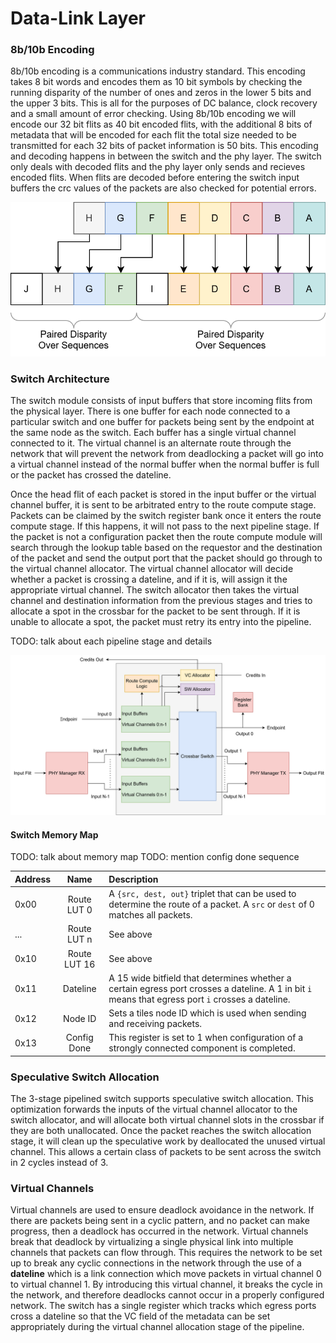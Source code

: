 # Data-Link Layer

### 8b/10b Encoding

8b/10b encoding is a communications industry standard. This encoding takes 8 bit words and 
encodes them as 10 bit symbols by checking the running disparity of the number of ones and 
zeros in the lower 5 bits and the upper 3 bits. This is all for the purposes of DC balance, 
clock recovery and a small amount of error checking. Using 8b/10b encoding we will encode 
our 32 bit flits as 40 bit encoded flits, with the additional 8 bits of metadata that will 
be encoded for each flit the total size needed to be transmitted for each 32 bits of packet 
information is 50 bits. This encoding and decoding happens in between the switch and the 
phy layer. The switch only deals with decoded flits and the phy layer only sends and 
recieves encoded flits. When flits are decoded before entering the switch input buffers the
crc values of the packets are also checked for potential errors.

![General Format](images/8b10b.svg)

### Switch Architecture

The switch module consists of input buffers that store incoming flits from the
physical layer. There is one buffer for each node connected to a particular
switch and one buffer for packets being sent by the endpoint at the same node
as the switch. Each buffer has a single virtual channel connected to it. The
virtual channel is an alternate route through the network that will prevent the
network from deadlocking a packet will go into a virtual channel instead of the
normal buffer when the normal buffer is full or the packet has crossed the
dateline. 

Once the head flit of each packet is stored in the input buffer or the virtual
channel buffer, it is sent to be arbitrated entry to the route compute stage.
Packets can be claimed by the switch register bank once it enters the route
compute stage. If this happens, it will not pass to the next pipeline stage. If
the packet is not a configuration packet then the route compute module will
search through the lookup table based on the requestor and the destination of
the packet and send the output port that the packet should go through to the
virtual channel allocator. The virtual channel allocator will decide whether
a packet is crossing a dateline, and if it is, will assign it the appropriate
virtual channel. The switch allocator then takes the virtual channel and
destination information from the previous stages and tries to allocate a spot
in the crossbar for the packet to be sent through. If it is unable to allocate
a spot, the packet must retry its entry into the pipeline.

TODO: talk about each pipeline stage and details

![Switch Architecture](images/switch_new.svg)

#### Switch Memory Map

TODO: talk about memory map
TODO: mention config done sequence

| Address            |     Name      |  Description                                                                                                                                       |
| :------------------| :-----------: | :------------------------------------------------------------------------------------------------------------------------------------------------- |
| 0x00               |  Route LUT 0  |  A `{src, dest, out}` triplet that can be used to determine the route of a packet. A `src` or `dest` of 0 matches all packets.                     |
| ...                |  Route LUT n  | See above                                                                                                                                          |
| 0x10               |  Route LUT 16 | See above                                                                                                                                          |
| 0x11               |    Dateline   | A 15 wide bitfield that determines whether a certain egress port crosses a dateline. A 1 in bit `i` means that egress port `i` crosses a dateline. |
| 0x12               |    Node ID    | Sets a tiles node ID which is used when sending and receiving packets.                                                                             |
| 0x13               |  Config Done  | This register is set to 1 when configuration of a strongly connected component is completed.                                                       |

### Speculative Switch Allocation

The 3-stage pipelined switch supports speculative switch allocation. This
optimization forwards the inputs of the virtual channel allocator to the switch
allocator, and will allocate both virtual channel slots in the crossbar if they
are both unallocated. Once the packet reaches the switch allocation stage, it
will clean up the speculative work by deallocated the unused virtual channel.
This allows a certain class of packets to be sent across the switch in 2 cycles
instead of 3.

### Virtual Channels

Virtual channels are used to ensure deadlock avoidance in the network. If there
are packets being sent in a cyclic pattern, and no packet can make progress,
then a deadlock has occurred in the network. Virtual channels break that
deadlock by virtualizing a single physical link into multiple channels that
packets can flow through. This requires the network to be set up to break any
cyclic connections in the network through the use of a **dateline** which is
a link connection which move packets in virtual channel 0 to virtual channel 1.
By introducing this virtual channel, it breaks the cycle in the network, and
therefore deadlocks cannot occur in a properly configured network. The switch
has a single register which tracks which egress ports cross a dateline so that
the VC field of the metadata can be set appropriately during the virtual
channel allocation stage of the pipeline.
